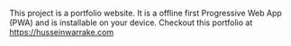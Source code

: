 This project is a portfolio website. It is a offline first Progressive Web App (PWA) and is installable on your device. Checkout this portfolio at https://husseinwarrake.com